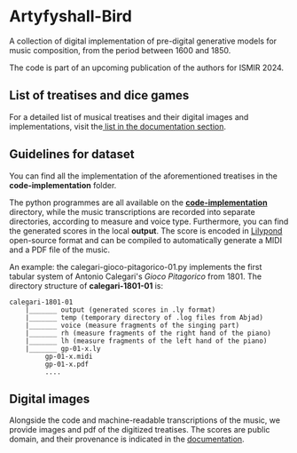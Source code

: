 # Artyfyshall-Bird

A collection of digital implementation of pre-digital generative models for music composition, from the period between 1600 and 1850. 

The code is part of an upcoming publication of the authors for ISMIR 2024. 

## List of treatises and dice games

For a detailed list of musical treatises and their digital images and implementations, visit the[ list in the documentation section](./documentation/treatises_list.md).

## Guidelines for dataset

You can find all the implementation of the aforementioned treatises in the **code-implementation** folder. 

The python programmes are all available on the [**code-implementation**](./code-implementation) directory, while the music transcriptions are recorded into separate directories, according to measure and voice type. Furthermore, you can find the generated scores in the local **output**. The score is encoded in [Lilypond](https://lilypond.org/) open-source format and can be compiled to automatically generate a MIDI and a PDF file of the music.
  
An example: the calegari-gioco-pitagorico-01.py implements the first tabular system of Antonio Calegari's *Gioco Pitagorico* from 1801. The directory structure of **calegari-1801-01** is:

```
calegari-1801-01
	|_______ output (generated scores in .ly format)
	|_______ temp (temporary directory of .log files from Abjad)
	|_______ voice (measure fragments of the singing part)
	|_______ rh (measure fragments of the right hand of the piano)
	|_______ lh (measure fragments of the left hand of the piano)
	|_______ gp-01-x.ly
		 gp-01-x.midi
		 gp-01-x.pdf
		 ....
```

## Digital images

Alongside the code and machine-readable transcriptions of the music, we provide images and pdf of the digitized treatises. The scores are public domain, and their provenance is indicated in the [documentation](./documentation/treatises_list.md).

